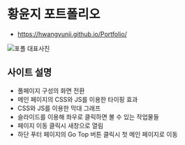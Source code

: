 # 황윤지 포트폴리오
- https://hwangyunji.github.io/Portfolio/

![포폴 대표사진](https://user-images.githubusercontent.com/105402299/187354609-6b938521-ff59-4472-97e7-2b15ea6d7533.JPG)


## 사이트 설명
- 풀페이지 구성의 화면 전환
- 메인 페이지의 CSS와 JS를 이용한 타이핑 효과
- CSS와 JS를 이용한 막대 그래프
- 슬라이드를 이용해 좌우로 클릭하면 볼 수 있는 작업물들
- 페이지 이동 클릭시 새창으로 열림
- 하단 푸터 페이지의 Go Top 버튼 클릭시 첫 메인 페이지로 이동
